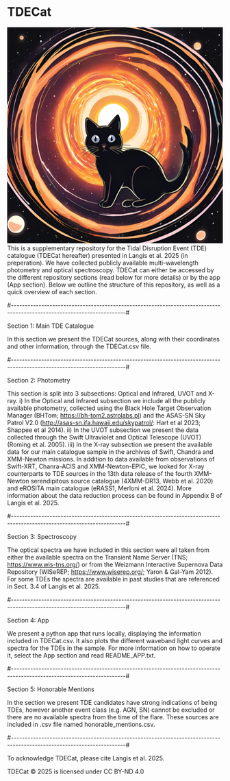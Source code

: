 # TDECat
![My Image](TDECat2.png)
This is a supplementary repository for the Tidal Disruption Event (TDE) catalogue (TDECat hereafter) presented in Langis et al. 2025 (in preperation).
We have collected publicly available multi-wavelength photometry and optical spectroscopy.
TDECat can either be accessed by the different repository sections (read below for more details) or by the app (App section).
Below we outline the structure of this repository, as well as a quick overview of each section.

#-----------------------------------------------------------------------------------------------------------------------#

Section 1: Main TDE Catalogue

In this section we present the TDECat sources, along with their coordinates and other information, through the TDECat.csv file.

#-----------------------------------------------------------------------------------------------------------------------#

Section 2: Photometry

This section is split into 3 subsections: Optical and Infrared, UVOT and X-ray. 
i) In the Optical and Infrared subsection we include all the publicly available photometry, collected using the Black Hole Target Observation Manager (BHTom; https://bh-tom2.astrolabs.pl) and the ASAS-SN Sky Patrol V2.0 (http://asas-sn.ifa.hawaii.edu/skypatrol/: Hart et al 2023; Shappee et al 2014). 
ii) In the UVOT subsection we present the data collected through the Swift Ultraviolet and Optical Telescope (UVOT) (Roming et al. 2005).
iii) In the X-ray subsection we present the available data for our main catalogue sample in the archives of Swift, Chandra and XMM-Newton missions. In addition to data available from observations of Swift-XRT, Chanra-ACIS and XMM-Newton-EPIC, we looked for X-ray counterparts to TDE sources in the 13th data release of the fourth XMM-Newton serendipitous source catalogue (4XMM-DR13, Webb et al. 2020) and eROSITA main catalogue (eRASS1, Merloni et al. 2024). More information about the data reduction process can be found in Appendix B of Langis et al. 2025.

#-----------------------------------------------------------------------------------------------------------------------#

Section 3: Spectroscopy

The optical spectra we have included in this section were all taken from either the available spectra on the Transient Name Server (TNS; https://www.wis-tns.org/) or from the Weizmann Interactive Supernova Data Repository (WISeREP; https://www.wiserep.org/; Yaron & Gal-Yam 2012). For some TDEs the spectra are available in past studies that are referenced in Sect. 3.4 of Langis et al. 2025.

#-----------------------------------------------------------------------------------------------------------------------#

Section 4: App

We present a python app that runs locally, displaying the information included in TDECat.csv. It also plots the different waveband light curves and spectra for the TDEs in the sample. For more information on how to operate it, select the App section and read README_APP.txt.

#-----------------------------------------------------------------------------------------------------------------------#

Section 5: Honorable Mentions

In the section we present TDE candidates have strong indications of being TDEs, however another event class (e.g. AGN, SN) cannot be excluded or there are no available spectra from the time of the flare. These sources are included in .csv file named honorable_mentions.csv.

#-----------------------------------------------------------------------------------------------------------------------#

To acknowledge TDECat, please cite Langis et al. 2025. 

 TDECat © 2025 is licensed under CC BY-ND 4.0 
